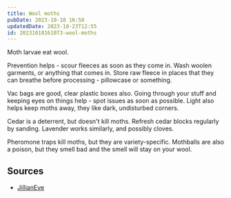 ```yaml
---
title: Wool moths
pubDate: 2023-10-18 16:58
updatedDate: 2023-10-23T12:55
id: 20231018161073-wool-moths
---
```


Moth larvae eat wool.

Prevention helps - scour fleeces as soon as they come in. Wash woolen garments, or anything that comes in. Store raw fleece in places that they can breathe before processing - pillowcase or something.

Vac bags are good, clear plastic boxes also. Going through your stuff and keeping eyes on things help - spot issues as soon as possible. Light also helps keep moths away, they like dark, undisturbed corners.

Cedar is a deterrent, but doesn't kill moths. Refresh cedar blocks regularly by sanding. Lavender works similarly, and possibly cloves.

Pheromone traps kill moths, but they are variety-specific. Mothballs are also a poison, but they smell bad and the smell will stay on your wool.

## Sources

- [JillianEve](https://www.youtube.com/watch?v=jR7f9IvpRYw)
